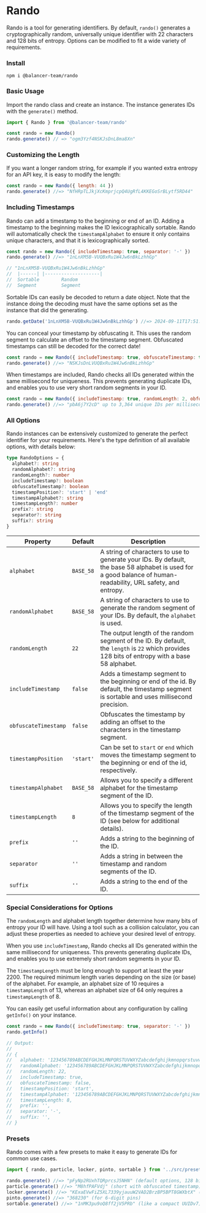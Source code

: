 # Rando

Rando is a tool for generating identifiers. By default, `rando()` generates a cryptographically random, universally unique identifier with 22 characters and 128 bits of entropy. Options can be modified to fit a wide variety of requirements.

### Install

```
npm i @balancer-team/rando
```

### Basic Usage

Import the rando class and create an instance. The instance generates IDs with the `generate()` method.

```js
import { Rando } from '@balancer-team/rando'

const rando = new Rando()
rando.generate() // => "ogm3Yzf4NSKJsDnL8ma8Xn"
```

### Customizing the Length

If you want a longer random string, for example if you wanted extra entropy for an API key, it is easy to modify the length:

```js
const rando = new Rando({ length: 44 })
rando.generate() //=> "NfHRpTLJkjXcKmprjcpQ4UgRfL4KKEGoSrBLytf5RD44"
```

### Including Timestamps

Rando can add a timestamp to the beginning or end of an ID. Adding a timestamp to the beginning makes the ID lexicographically sortable. Rando will automatically check the `timestampAlphabet` to ensure it only contains unique characters, and that it is lexicographically sorted.

```js
const rando = new Rando({ includeTimestamp: true, separator: '-' })
rando.generate() //=> "1nLnXM5B-VUQBxRu1W4Jw6nBkLzhhGp"

// "1nLnXM5B-VUQBxRu1W4Jw6nBkLzhhGp"
//  |------| |--------------------|
//  Sortable        Random
//  Segment         Segment
```

Sortable IDs can easily be decoded to return a date object. Note that the instance doing the decoding must have the same options set as the instance that did the generating.

```js
rando.getDate('1nLnXM5B-VUQBxRu1W4Jw6nBkLzhhGp') //=> 2024-09-11T17:51:46.274Z
```

You can conceal your timestamp by obfuscating it. This uses the random segment to calculate an offset to the timestamp segment. Obfuscated timestamps can still be decoded for the correct date!

```js
const rando = new Rando({ includeTimestamp: true, obfuscateTimestamp: true })
rando.generate() //=> "NSKJsDnLVUQBxRu1W4Jw6nBkLzhhGp"
```

When timestamps are included, Rando checks all IDs generated within the same millisecond for uniqueness. This prevents generating duplicate IDs, and enables you to use very short random segments in your ID.

```js
const rando = new Rando({ includeTimestamp: true, randomLength: 2, obfuscateTimestamp: true })
rando.generate() //=> "pbA6j7Y2cD" up to 3,364 unique IDs per millisecond!
```

### All Options

Rando instances can be extensively customized to generate the perfect identifier for your requirements. Here's the type definition of all available options, with details below:

```ts
type RandoOptions = {
  alphabet?: string
  randomAlphabet?: string
  randomLength?: number
  includeTimestamp?: boolean
  obfuscateTimestamp?: boolean
  timestampPosition?: 'start' | 'end'
  timestampAlphabet?: string
  timestampLength?: number
  prefix?: string
  separator?: string
  suffix?: string
}
```

| Property             | Default   | Description                                                                                                                                                    |
| -------------------- | --------- | -------------------------------------------------------------------------------------------------------------------------------------------------------------- |
| `alphabet`           | `BASE_58` | A string of characters to use to generate your IDs. By default, the base 58 alphabet is used for a good balance of human-readability, URL safety, and entropy. |
| `randomAlphabet`     | `BASE_58` | A string of characters to use to generate the random segment of your IDs. By default, the `alphabet` is used.                                                  |
| `randomLength`       | `22`      | The output length of the random segment of the ID. By default, the `length` is `22` which provides 128 bits of entropy with a base 58 alphabet.                |
| `includeTimestamp`   | `false`   | Adds a timestamp segment to the beginning or end of the id. By default, the timestamp segment is sortable and uses millisecond precision.                      |
| `obfuscateTimestamp` | `false`   | Obfuscates the timestamp by adding an offset to the characters in the timestamp segment.                                                                       |
| `timestampPosition`  | `'start'` | Can be set to `start` or `end` which moves the timestamp segment to the beginning or end of the id, respectively.                                              |
| `timestampAlphabet`  | `BASE_58` | Allows you to specify a different alphabet for the timestamp segment of the ID.                                                                                |
| `timestampLength`    | `8`       | Allows you to specify the length of the timestamp segment of the ID (see below for additional details).                                                        |
| `prefix`             | `''`      | Adds a string to the beginning of the ID.                                                                                                                      |
| `separator`          | `''`      | Adds a string in between the timestamp and random segments of the ID.                                                                                          |
| `suffix`             | `''`      | Adds a string to the end of the ID.                                                                                                                            |

### Special Considerations for Options

The `randomLength` and alphabet length together determine how many bits of entropy your ID will have. Using a tool such as a collision calculator, you can adjust these properties as needed to achieve your desired level of entropy.

When you use `includeTimestamp`, Rando checks all IDs generated within the same millisecond for uniqueness. This prevents generating duplicate IDs, and enables you to use extremely short random segments in your ID.

The `timestampLength` must be long enough to support at least the year 2200. The required minimum length varies depending on the size (or base) of the alphabet. For example, an alphabet size of 10 requires a `timestampLength` of 13, whereas an alphabet size of 64 only requires a `timestampLength` of 8.

You can easily get useful information about any configuration by calling `getInfo()` on your instance.

```js
const rando = new Rando({ includeTimestamp: true, separator: '-' })
rando.getInfo()

// Output:
//
// {
//   alphabet: '123456789ABCDEFGHJKLMNPQRSTUVWXYZabcdefghijkmnopqrstuvwxyz',
//   randomAlphabet: '123456789ABCDEFGHJKLMNPQRSTUVWXYZabcdefghijkmnopqrstuvwxyz',
//   randomLength: 22,
//   includeTimestamp: true,
//   obfuscateTimestamp: false,
//   timestampPosition: 'start',
//   timestampAlphabet: '123456789ABCDEFGHJKLMNPQRSTUVWXYZabcdefghijkmnopqrstuvwxyz',
//   timestampLength: 8,
//   prefix: '',
//   separator: '-',
//   suffix: '',
// }
```

### Presets

Rando comes with a few presets to make it easy to generate IDs for common use cases.

```js
import { rando, particle, locker, pinto, sortable } from '../src/presets'

rando.generate() //=> "pFyNp2RUxhTQRprcsJ5NHN" (default options, 128 bits, universally unique)
particle.generate() //=> "M8hfPAFVdj" (short with obfuscated timestamp)
locker.generate() //=> "KExaEVwFiZ5XL7339yjauuW2VAD2BrzBP5BPT8GWXbtX" (256 bits of entropy)
pinto.generate() //=> "368230" (for 6-digit pins)
sortable.generate() //=> "1nMK3pu9oQ8ff2jV5PRb" (like a compact UUIDv7)
```

